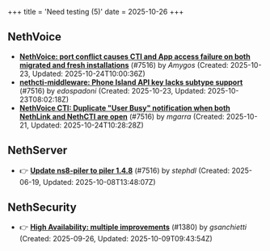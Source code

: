 +++
title = 'Need testing (5)'
date = 2025-10-26
+++

## NethVoice
- **[NethVoice: port conflict causes CTI and App access failure on both migrated and fresh installations](https://github.com/NethServer/dev/issues/7695)** (#7516) by *Amygos* (Created: 2025-10-23, Updated: 2025-10-24T10:00:36Z)
- **[nethcti-middleware: Phone Island API key lacks subtype support](https://github.com/NethServer/dev/issues/7694)** (#7516) by *edospadoni* (Created: 2025-10-23, Updated: 2025-10-23T08:02:18Z)
- **[NethVoice CTI: Duplicate "User Busy" notification when both NethLink and NethCTI are open](https://github.com/NethServer/dev/issues/7686)** (#7516) by *mgarra* (Created: 2025-10-21, Updated: 2025-10-24T10:28:28Z)

## NethServer
- :point_right: **[Update ns8-piler to piler 1.4.8](https://github.com/NethServer/dev/issues/7516)** (#7516) by *stephdl* (Created: 2025-06-19, Updated: 2025-10-08T13:48:07Z)

## NethSecurity
- :point_right: **[High Availability: multiple improvements](https://github.com/NethServer/nethsecurity/issues/1380)** (#1380) by *gsanchietti* (Created: 2025-09-26, Updated: 2025-10-09T09:43:54Z)

